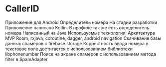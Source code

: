 # CallerID

Приложение для Android Определитель номера
На стадии разработки 
Приложение написано Kotlin. В профиле так же есть определитель номера
Написанный на Java
Используемые технологии: 
Архитектура MVP
Room, rxjava, coroutine, dagger, android navigation 
Скачивание базы данных спамеров с firebase storage
Корректность ввода номера в текстовое поле достигается с использованием библиотеки libphonenumber
Поиск на экране спамеров с использованием метода filter в SpamAdapter
